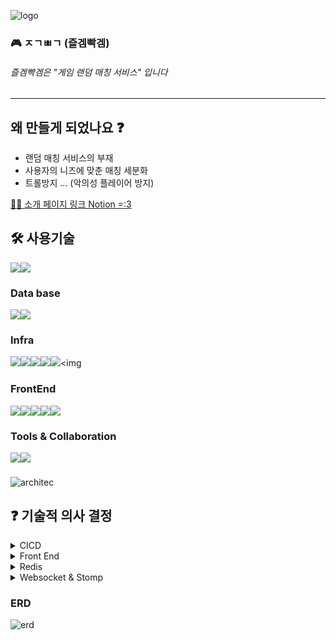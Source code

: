 ![logo](game_matching_service/docs/images/nav/logo.png)   
### 🎮 ㅈㄱㅃㄱ (즐겜빡겜)
###### 즐겜빡겜은 "게임 랜덤 매칭 서비스" 입니다 
---

**왜 만들게 되었나요** ❓
 - 

- 랜덤 매칭 서비스의 부재
- 사용자의 니즈에 맞춘 매칭 세분화
- 트롤방지 ... (악의성 플레이어 방지)

[🙋‍♂️ 소개 페이지 링크  Notion =:3](https://www.notion.so/6fecce0f474f440ab5e43dea66022df2)

## 🛠️ 사용기술 
<img src="https://img.shields.io/badge/JAVA 17-007396?style=for-the-badge&logo=java&logoColor=white"><img src="https://img.shields.io/badge/Spring 3.x-6DB33F?style=for-the-badge&logo=Spring&logoColor=white">

### Data base
<img src="https://img.shields.io/badge/postgresql-4479A1?style=for-the-badge&logo=postgresql&logoColor=white"><img src="https://img.shields.io/badge/redis-F80000?style=for-the-badge&logo=redis&logoColor=white">

### Infra
<img src="https://img.shields.io/badge/nas (synology)-FCC624?style=for-the-badge&logo=synology&logoColor=black"><img src="https://img.shields.io/badge/ec2 (aws)-232F3E?style=for-the-badge&logo=aws &logoColor=white"><img src="https://img.shields.io/badge/docker-0769AD?style=for-the-badge&logo=docker&logoColor=white"><img src="https://img.shields.io/badge/websocket-F8DC75?style=for-the-badge&logo=websocket&logoColor=white"><img src="https://img.shields.io/badge/stomp-232F3E?style=for-the-badge&logo=stomp &logoColor=white"><img 

### FrontEnd
<img src="https://img.shields.io/badge/html-E34F26?style=for-the-badge&logo=html5&logoColor=white"><img src="https://img.shields.io/badge/javascript-F7DF1E?style=for-the-badge&logo=javascript&logoColor=black"><img src="https://img.shields.io/badge/css-1572B6?style=for-the-badge&logo=css3&logoColor=white"><img src="https://img.shields.io/badge/bootstrap-7952B3?style=for-the-badge&logo=bootstrap&logoColor=white"><img src="https://img.shields.io/badge/jquery-0769AD?style=for-the-badge&logo=jquery&logoColor=white">

### Tools & Collaboration
<img src="https://img.shields.io/badge/github-181717?style=for-the-badge&logo=github&logoColor=white"><img src="https://img.shields.io/badge/jira-0769AD?style=for-the-badge&logo=jira&logoColor=white">


### 

![architec](game_matching_service/docs/images/nav/architec.png)

## ❓ 기술적 의사 결정
<details><summary>CICD
</summary>

🙅
Jenkins vs GithubActions

🙆

젠킨스의 러닝커브를 감당하기 어려웠고, 소규모 프로젝트인것을 감안하여 프로젝트의  원활한 동작을 목표로 하여 조금 더 쉽고 간편한 *깃헙액션 으로 채택하였습니다.


</details><details><summary>Front End
</summary>

🙅 Github pages Vs Aws S3

깃헙페이지스는 url을 디폴트로 https 를 활성화 해주는데 
현재 백엔드에서 서버는 http이므로 믹스트 콘텐츠 에러를 발생하였습니다.
🙆

기존에 선택했던 S3배포를 그대로 유지하고,  다른 기능에 조금 더 집중하는 것을 선택 하였습니다.
</details><details><summary>Redis
</summary>

🙅

매칭서비스가 유저의 매칭 신청과 취소 I/O 접근이 굉장히 빈번하게 일어나고 그에 따라 속도가 보장 되어야 했습니다.
또 ,실패 또는 취소시 데이터가 저장 되어 있지 않아야 해서 이러한 부분을 RDB로 감당하기엔 자원에 대한 비용을 생각하지 않을 수 없었습니다.마지막으론 다른 기능들과의 분리 였습니다. 댓글이나 게시글에 오류로 서버가 내려가는 경우 RDB와 현재 매칭중인 기록들이 남아 있어야 서버의 재구동시에도 데이터가 안전 할 수 있어야 했기 때문에 외부의 데이터 서버가 필요 했습니다.

🙆

레디스의 특징으로는 싱글스레드 동작 방식으로 데이터의 레이스컨디션을 해결하고 데이터 처리 속도가 초당 5 ~ 6만건 처리속도로 굉장히 빠른 속도를 보장합니다. 또한 외부에 서버를 두어 앞서 말씀드린 데이터의 안정성을 해결 할수 있었습니다. 
또 캐싱처리가 필요한 다른기능들에 확장이 용이 하여 채택하게 되었습니다 .
</details>
</details><details><summary>Websocket & Stomp
</summary>

🙅

사용자의 요청이 없어도 실시간으로 응답을 받기 원했습니다.
또 채팅은 속도와 실시간성이 보장 되어야 했습니다. 

🙆

웹소켓과 스톰프 채택하여 채팅을 더욱 가볍고 빠르게 사용할 될 수 있게 구현을 해 보았습니다.
매칭서비스의 매칭 취소 및 이탈에 대해 
사용자의 세션을 확인하여 
레디스에 해당 유저를 대기열에서 실시간으로 삭제가 가능하게 구현 했습니다. 


</details>

### ERD


![erd](game_matching_service/docs/images/nav/gameMatchingServiceERD.png)
